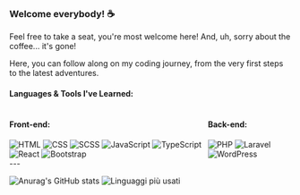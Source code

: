 ### Welcome everybody! ☕️
Feel free to take a seat, you're most welcome here! And, uh, sorry about the coffee... it's gone!

Here, you can follow along on my coding journey, from the very first steps to the latest adventures.

#### Languages & Tools I've Learned:

<div style="display: flex; justify-content: space-between;">

  <div>
    <h4>Front-end:</h4>
<img src="https://img.shields.io/badge/html-239120?style=for-the-badge&amp;logo=html5&amp;logoColor=white" alt="HTML" title="HTML"></li>
<img src="https://img.shields.io/badge/css-1572B6?style=for-the-badge&amp;logo=css3&amp;logoColor=white" alt="CSS" title="CSS"></li>
<img src="https://img.shields.io/badge/sass-CC6699?style=for-the-badge&amp;logo=sass&amp;logoColor=white" alt="SCSS" title="SCSS"></li>
<img src="https://img.shields.io/badge/javascript-F7DF1E?style=for-the-badge&amp;logo=javascript&amp;logoColor=black" alt="JavaScript" title="JavaScript"></li>
<img src="https://img.shields.io/badge/typescript-3178C6?style=for-the-badge&amp;logo=typescript&amp;logoColor=white" alt="TypeScript" title="TypeScript"></li>
<img src="https://img.shields.io/badge/react-61DAFB?style=for-the-badge&amp;logo=react&amp;logoColor=black" alt="React" title="React"></li>
<img src="https://img.shields.io/badge/bootstrap-563D7C?style=for-the-badge&amp;logo=bootstrap&amp;logoColor=white" alt="Bootstrap" title="Bootstrap"></li>
  </div>
  <div>
    <h4>Back-end:</h4>
<img src="https://img.shields.io/badge/php-777BB4?style=for-the-badge&amp;logo=php&amp;logoColor=white" alt="PHP" title="PHP"></li>
<img src="https://img.shields.io/badge/laravel-FF2D20?style=for-the-badge&amp;logo=laravel&amp;logoColor=white" alt="Laravel" title="Laravel"></li>
<img src="https://img.shields.io/badge/wordpress-21759B?style=for-the-badge&amp;logo=wordpress&amp;logoColor=white" alt="WordPress" title="WordPress"></li>
  </div>
</div>
---



![Anurag's GitHub stats](https://github-readme-stats.vercel.app/api/?username=GianMariaRicciolini&show_icons=true&theme=solarized-light&bg_color=F0E6D1)
![Linguaggi più usati](https://github-readme-stats.vercel.app/api/top-langs/?username=GianMariaRicciolini&layout=compact&theme=solarized-light&bg_color=F0E6D1&langs_count=8)
